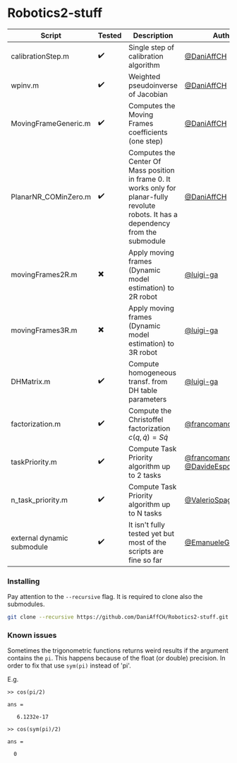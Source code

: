 # Robotics2-stuff

| Script | Tested | Description | Author |
| ------------- | ------------- | ------------- | ------------- |
| calibrationStep.m  | :heavy_check_mark: | Single step of calibration algorithm | [@DaniAffCH](https://www.github.com/DaniAffCH) |
| wpinv.m  | :heavy_check_mark: | Weighted pseudoinverse of Jacobian | [@DaniAffCH](https://www.github.com/DaniAffCH) |
| MovingFrameGeneric.m  | :heavy_check_mark: | Computes the Moving Frames coefficients (one step) | [@DaniAffCH](https://www.github.com/DaniAffCH) |
| PlanarNR_COMinZero.m  | :heavy_check_mark: | Computes the Center Of Mass position in frame 0. It works only for planar-fully revolute robots. It has a dependency from the submodule | [@DaniAffCH](https://www.github.com/DaniAffCH) |
| movingFrames2R.m  | :heavy_multiplication_x: | Apply moving frames (Dynamic model estimation) to 2R robot | [@luigi-ga](https://www.github.com/luigi-ga) |
| movingFrames3R.m  | :heavy_multiplication_x: | Apply moving frames (Dynamic model estimation) to 3R robot | [@luigi-ga](https://www.github.com/luigi-ga) |
| DHMatrix.m  | :heavy_check_mark: | Compute homogeneous transf. from DH table parameters | [@luigi-ga](https://www.github.com/luigi-ga) |
| factorization.m  | :heavy_check_mark: | Compute the Christoffel factorization $c(q, \dot{q}) = S\dot{q}$| [@francomano](https://www.github.com/francomano) |
| taskPriority.m | :heavy_check_mark: | Compute Task Priority algorithm up to 2 tasks | [@francomano](https://www.github.com/francomano) & [@DavideEspositoPelella](https://www.github.com/DavideEspositoPelella) |
| n_task_priority.m | :heavy_check_mark: | Compute Task Priority algorithm up to N tasks | [@ValerioSpagnoli](https://github.com/ValerioSpagnoli)|
| external dynamic submodule | :heavy_check_mark: | It isn't fully tested yet but most of the scripts are fine so far | [@EmanueleGiacomini](https://www.github.com/EmanueleGiacomini) |


### Installing

Pay attention to the `--recursive` flag. It is required to clone also the submodules.
```bash
git clone --recursive https://github.com/DaniAffCH/Robotics2-stuff.git
```

### Known issues
Sometimes the trigonometric functions returns weird results if the argument contains the `pi`. This happens because of the float (or double) precision. In order to fix that use
`sym(pi)` instead of 'pi'.

E.g.
```
>> cos(pi/2)

ans =

   6.1232e-17
```

```
>> cos(sym(pi)/2)
 
ans =
 
  0
```

